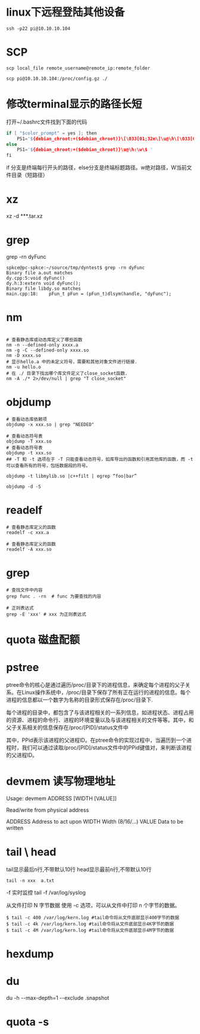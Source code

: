 
# linux下远程登陆其他设备
```
ssh -p22 pi@10.10.10.104
```

# SCP
```
scp local_file remote_username@remote_ip:remote_folder

scp pi@10.10.10.104:/proc/config.gz ./
```

# 修改terminal显示的路径长短
打开~/.bashrc文件找到下面的代码
```c++
if [ "$color_prompt" = yes ]; then
    PS1='${debian_chroot:+($debian_chroot)}\[\033[01;32m\]\u@\h\[\033[00m\]:\[\033[01;34m\]\w\[\033[00m\]\$ '
else
    PS1='${debian_chroot:+($debian_chroot)}\u@\h:\w\$ '
fi
```
if 分支是终端每行开头的路径，else分支是终端标题路径。w绝对路径，W当前文件目录（短路径）

# xz
xz -d ***.tar.xz



# grep

grep -rn dyFunc

```shell
spkce@pc-spkce:~/source/tmp/dyntest$ grep -rn dyFunc
Binary file a.out matches
dy.cpp:5:void dyFunc()
dy.h:3:extern void dyFunc();
Binary file libdy.so matches
main.cpp:18:    pFun_t pFun = (pFun_t)dlsym(handle, "dyFunc");
```

# nm

```shell

# 查看静态库或动态库定义了哪些函数
nm -n --defined-only xxxx.a
nm -g -C --defined-only xxxx.so
nm -D xxxx.so
# 显示hello.a 中的未定义符号，需要和其他对象文件进行链接.
nm -u hello.o
# 在 ./ 目录下找出哪个库文件定义了close_socket函数. 
nm -A ./* 2>/dev/null | grep "T close_socket"
```

# objdump
```shell
# 查看动态库依赖项
objdump -x xxx.so | grep "NEEDED"

# 查看动态符号表
objdump -T xxx.so
# 查看动态符号表
objdump -t xxx.so
## -T 和 -t 选项在于 -T 只能查看动态符号，如库导出的函数和引用其他库的函数，而 -t 可以查看所有的符号，包括数据段的符号。

objdump -t libmylib.so |c++filt | egrep “foo|bar”

objdump -d -S
```

# readelf
```shell
# 查看静态库定义的函数
readelf -c xxx.a

# 查看静态库定义的函数
readelf -A xxx.so 
```

# grep 
```shell
# 查找文件中内容
grep func . -rn  # func 为要查找的内容

# 正则表达式
grep -E 'xxx' # xxx 为正则表达式
```

# quota 磁盘配额


# pstree
ptree命令的核心是通过遍历/proc/目录下的进程信息，来确定每个进程的父子关系。在Linux操作系统中，/proc/目录下保存了所有正在运行的进程的信息。每个进程的信息都以一个数字为名称的目录形式保存在/proc/目录下.

每个进程的目录中，都包含了与该进程相关的一系列信息，如进程状态、进程占用的资源、进程的命令行、进程的环境变量以及与该进程相关的文件等等。其中，和父子关系相关的信息保存在/proc/[PID]/status文件中

其中，PPid表示该进程的父进程ID。在ptree命令的实现过程中，当遍历到一个进程时，我们可以通过读取/proc/[PID]/status文件中的PPid键值对，来判断该进程的父进程ID。



# devmem 读写物理地址

Usage: devmem ADDRESS [WIDTH [VALUE]]

Read/write from physical address

 ADDRESS Address to act upon
 WIDTH Width (8/16/...)
 VALUE Data to be written

 # tail \ head

tail显示最后n行,不带默认10行
head显示最前n行,不带默认10行
```shell
tail -n xxx  a.txt
```
-f 实时监控
tail -f /var/log/syslog


从文件打印 N 字节数据
使用 -c 选项，可以从文件中打印 n 个字节的数据。
```
$ tail -c 400 /var/log/kern.log #tail命令将从文件底部显示400字节的数据
$ tail -c 4k /var/log/kern.log #tail命令将从文件底部显示4K字节的数据
$ tail -c 4M /var/log/kern.log #tail命令将从文件底部显示4M字节的数据
```

# hexdump



# du
du -h --max-depth=1 --exclude .snapshot

# quota -s